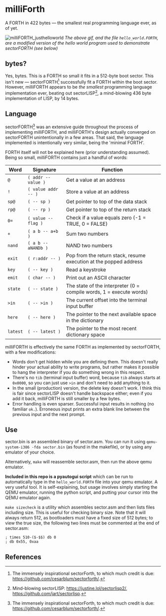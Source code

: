# milliForth
A FORTH in 422 bytes — the smallest real programming language ever, as of yet.

![milliFORTH_justhelloworld](https://github.com/fuzzballcat/milliForth/assets/57006511/ef3d48cf-1581-4574-8625-8d97b00acaca)
*The above gif, and the file `hello_world.FORTH`, are a modified version of the hello world program used to demonstrate sectorFORTH (see below)*

## bytes?

Yes, bytes.  This is a FORTH so small it fits in a 512-byte boot sector.  This isn't new — sectorFORTH[^1] successfully fit a FORTH within the boot sector.  However, milliFORTH appears to be *the smallest* programming language implementation ever, beating out sectorLISP[^2], a mind-blowing 436 byte implementation of LISP, by 14 bytes.

## Language

sectorFORTH[^1] was an extensive guide throughout the process of implementing milliFORTH, and milliFORTH's design actually converged on sectorFORTH unintentionally in a few areas.  That said, the language implemented is intentionally very similar, being the 'minimal FORTH'.

FORTH itself will not be explained here (prior understanding assumed).  Being so small, milliFORTH contains just a handful of words:

| Word | Signature | Function |
| ---- | --------- | -------- |
| `@` | `( addr -- value )` | Get a value at an address |
| `!` | `( value addr -- )` | Store a value at an address |
| `sp@` | `( -- sp )` | Get pointer to top of the data stack |
| `rp@` | `( -- rp )` | Get pointer to top of the return stack |
| `0=` | `( value -- flag )` | Check if a value equals zero (-1 = TRUE, 0 = FALSE) |
| `+` | `( a b -- a+b )` | Sum two numbers |
| `nand` | `( a b -- aNANDb )` | NAND two numbers |
| `exit` | `( r:addr -- )` | Pop from the return stack, resume execution at the popped address |
| `key` | `( -- key )` | Read a keystroke |
| `emit` | `( char -- )` | Print out an ASCII character |
| `state` | `( -- state )` | The state of the interpreter (0 = compile words, 1 = execute words) |
| `>in` | `( -- >in )` | The current offset into the terminal input buffer |
| `here` | `( -- here )` | The pointer to the next available space in the dictionary |
| `latest`  | `( -- latest )` | The pointer to the most recent dictionary space |

milliFORTH is effectively the same FORTH as implemented by sectorFORTH, with a few modifications:

- Words don't get hidden while you are defining them.  This doesn't really hinder your actual ability to write programs, but rather makes it possible to hang the interpreter if you do something wrong in this respect.
- There's no `tib` (terminal input buffer) word, because `tib` always starts at `0x0000`, so you can just use `>in` and don't need to add anything to it.
- In the small (production) version, the delete key doesn't work.  I think this is fair since sectorLISP doesn't handle backspace either; even if you add it back, milliFORTH is still smaller by a few bytes.
- Error handling is even sparser.  Successful input results in nothing (no familiar `ok.`).  Erroneous input prints an extra blank line between the previous input and the next prompt.

## Use

sector.bin is an assembled binary of sector.asm.  You can run it using `qemu-system-i386 -fda sector.bin` (as found in the makefile), or by using any emulator of your choice.

Alternatively, `make` will reassemble sector.asm, then run the above qemu emulator.

**Included in this repo is a pyautogui script** which can be run to automatically type in the `hello_world.FORTH` file into your qemu emulator.  A very useful tool.  It is self-explaining, but usage involves simply starting the QEMU emulator, running the python script, and putting your cursor into the QEMU emulator again.

`make sizecheck` is a utility which assembles sector.asm and then lists files including size.  This is useful for checking binary size.  Note that it will always return 512, as bootloaders must have a fixed size of 512 bytes; to view the true size, the following two lines must be commented at the end of sector.asm:
```
; times 510-($-$$) db 0
; db 0x55, 0xaa
```

## References
[^1]: The immensely inspirational sectorForth, to which much credit is due: https://github.com/cesarblum/sectorforth/.
[^2]: Mind-blowing sectorLISP: https://justine.lol/sectorlisp2/, https://github.com/jart/sectorlisp.
